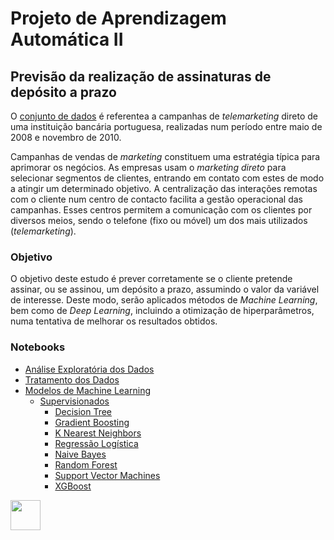 # Projeto de Aprendizagem Automática II 

## Previsão da realização de assinaturas de depósito a prazo

O <a href="https://www.kaggle.com/henriqueyamahata/bank-marketing">conjunto de dados</a> é referentea a campanhas de _telemarketing_ direto de uma instituição bancária portuguesa, realizadas num período entre maio de 2008 e novembro de 2010. 

Campanhas de vendas de _marketing_ constituem uma estratégia típica para aprimorar os negócios. As empresas usam o _marketing direto_ para selecionar segmentos de clientes, entrando em contato com estes de modo a atingir um determinado objetivo. A centralização das interações remotas com o cliente num centro de contacto facilita a gestão operacional das campanhas. Esses centros permitem a comunicação com os clientes por diversos meios, sendo o telefone (fixo ou móvel) um dos mais utilizados (_telemarketing_).

### Objetivo

O objetivo deste estudo é prever corretamente se o cliente pretende assinar, ou se assinou, um depósito a prazo, assumindo o valor da variável de interesse. Deste modo, serão aplicados métodos de _Machine Learning_, bem como de _Deep Learning_, incluindo a otimização de hiperparâmetros, numa tentativa de melhorar os resultados obtidos.

### Notebooks

* [Análise Exploratória dos Dados](https://github.com/brunocv/AA2/blob/main/Data_Handling/Data_Analysis.ipynb)
* [Tratamento dos Dados](https://github.com/brunocv/AA2/blob/main/Data_Handling/Data_Preprocessing.ipynb)
* [Modelos de Machine Learning](https://github.com/brunocv/AA2/tree/main/Machine_Learning)
  * [Supervisionados](https://github.com/brunocv/AA2/tree/main/Machine_Learning/Supervised_Learning)
    * [Decision Tree](https://github.com/brunocv/AA2/blob/main/Machine_Learning/Supervised_Learning/Decision_Tree/Decision_Tree.ipynb)
    * [Gradient Boosting](https://github.com/brunocv/AA2/blob/main/Machine_Learning/Supervised_Learning/Gradient_Boosting/Gradient_Boosting.ipynb)
    * [K Nearest Neighbors](https://github.com/brunocv/AA2/blob/main/Machine_Learning/Supervised_Learning/K_Nearest_Neighbors/K_Nearest_Neighbors.ipynb)
    * [Regressão Logística](https://github.com/brunocv/AA2/blob/main/Machine_Learning/Supervised_Learning/Logistic_Regression/Logistic_Regression.ipynb)
    * [Naive Bayes](https://github.com/brunocv/AA2/blob/main/Machine_Learning/Supervised_Learning/Naive_Bayes/Gaussian_Naive_Bayes.ipynb)
    * [Random Forest](https://github.com/brunocv/AA2/blob/main/Machine_Learning/Supervised_Learning/Random_Forest/Random_Forest.ipynb)
    * [Support Vector Machines](https://github.com/brunocv/AA2/blob/main/Machine_Learning/Supervised_Learning/Support_Vector_Machines/Support_Vector_Machines.ipynb)
    * [XGBoost](https://github.com/brunocv/AA2/blob/main/Machine_Learning/Supervised_Learning/XGBoost/XGBoost.ipynb)

<img src="https://seeklogo.com/images/U/Universidade_do_Minho-logo-CB2F98451C-seeklogo.com.png" align="left" height="48" width="48" >
